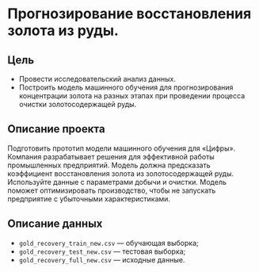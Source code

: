 # Прогнозирование восстановления золота из руды.
## Цель 
* Провести исследовательский анализ данных.
* Построить модель машинного обучения для прогнозирования концентрации золота на разных этапах при проведении процесса очистки золотосодержащей руды.
## Описание проекта
Подготовить прототип модели машинного обучения для «Цифры». Компания разрабатывает решения для эффективной работы промышленных предприятий.
Модель должна предсказать коэффициент восстановления золота из золотосодержащей руды. Используйте данные с параметрами добычи и очистки.
Модель поможет оптимизировать производство, чтобы не запускать предприятие с убыточными характеристиками.

## Описание данных
* `gold_recovery_train_new.csv` — обучающая выборка;
* `gold_recovery_test_new.csv` — тестовая выборка;
* `gold_recovery_full_new.csv` — исходные данные.
